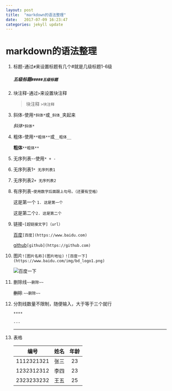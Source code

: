 ```yaml
---
layout: post
title:  "markdown的语法整理"
date:   2017-07-09 16:23:47
categories: jekyll update
---
```

# markdown的语法整理

1. 标题-通过`#`来设置标题有几个#就是几级标题1-6级

   ##### 五级标题`#####五级标题`

2. 块注释-通过`>`来设置块注释

   > 块注释 `>块注释`


3. 斜体-使用`*斜体*`或`_斜体_`夹起来

   *斜体*`*斜体*`

4. 粗体-使用`**粗体**`或`__粗体__`

   **粗体**`**粗体**`

5. 无序列表--使用`* + -`

6. 无序列表1`* 无序列表1`

7. 无序列表2`+ 无序列表2`

8. 有序列表-`使用数字后面跟上句号。（还要有空格）`

   这是第一个 `1. 这是第一个`

   这是第二个`2. 这是第二个`

9. 链接-`[超链接文字]（url）`

   [百度]( https://www.baidu.com/)`[百度](https://www.baidu.com)`

   [github](https://github.com/)`[github](https://github.com)`

10. 图片`![图片名称](图片地址)` `![百度一下](https://www.baidu.com/img/bd_logo1.png)`

    ![百度一下](https://www.baidu.com/img/bd_logo1.png)

11. 删除线`~~删除~~`

    ~~删除~~  `~~删除~~`

12. 分割线数量不限制，随便输入，大于等于三个就行

    `****`

    `---`

    ---

13. 表格

    |     编号     |  姓名  |  年龄  |
    | :--------: | :--: | :--: |
    | 1112321321 |  张三  |  23  |
    | 1232312312 |  李四  |  23  |
    | 2323233232 |  王五  |  25  |

